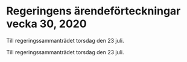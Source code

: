 # Regeringens ärendeförteckningar vecka 30, 2020

Till regeringssammanträdet torsdag den 23 juli.

Till regeringssammanträdet torsdag den 23 juli.
